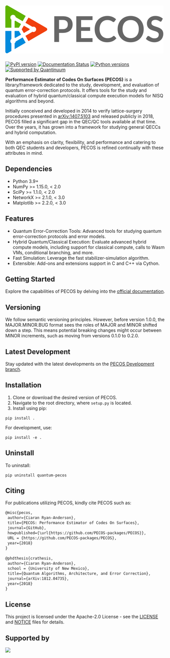 ![PECOS](branding/logo/pecos_logo_v2.png)
=======================================

[![PyPI version](https://badge.fury.io/py/quantum-pecos.svg)](https://badge.fury.io/py/quantum-pecos)
[![Documentation Status](https://readthedocs.org/projects/quantum-pecos/badge/?version=latest)](https://quantum-pecos.readthedocs.io/en/latest/?badge=latest)
[![Python versions](https://img.shields.io/badge/python-3.9%2C%203.10%2C%203.11-blue.svg)](https://img.shields.io/badge/python-3.9%2C%203.10%2C%203.11-blue.svg)
[![Supported by Quantinuum](https://img.shields.io/badge/supported_by-Quantinuum-blue)](https://www.quantinuum.com/)

**Performance Estimator of Codes On Surfaces (PECOS)** is a library/framework dedicated to the study, development, and 
evaluation of quantum error-correction protocols. It offers tools for the study and evaluation of hybrid 
quantum/classical compute execution models for NISQ algorithms and beyond.

Initially conceived and developed in 2014 to verify lattice-surgery procedures presented in 
[arXiv:1407.5103](https://arxiv.org/abs/1407.5103) and released publicly in 2018, PECOS filled a significant gap in 
the QEC/QC tools available at that time. Over the years, it has grown into a framework for studying general QECCs and 
hybrid computation.

With an emphasis on clarity, flexibility, and performance and catering to both QEC students and developers, PECOS is 
refined continually with these attributes in mind.

## Dependencies
- Python 3.9+ 
- NumPy >= 1.15.0, < 2.0 
- SciPy >= 1.1.0, < 2.0
- NetworkX >= 2.1.0, < 3.0
- Matplotlib >= 2.2.0, < 3.0

## Features
- Quantum Error-Correction Tools: Advanced tools for studying quantum error-correction protocols and error models.
- Hybrid Quantum/Classical Execution: Evaluate advanced hybrid compute models, including support for classical compute,
calls to Wasm VMs, conditional branching, and more.
- Fast Simulation: Leverage the fast stabilizer-simulation algorithm.
- Extensible: Add-ons and extensions support in C and C++ via Cython.

## Getting Started

Explore the capabilities of PECOS by delving into the [official documentation](https://quantum-pecos.readthedocs.io).

## Versioning

We follow semantic versioning principles. However, before version 1.0.0, the MAJOR.MINOR.BUG format sees the roles 
of MAJOR and MINOR shifted down a step. This means potential breaking changes might occur between MINOR increments, such 
as moving from versions 0.1.0 to 0.2.0.

## Latest Development

Stay updated with the latest developments on the 
[PECOS Development branch](https://quantum-pecos.readthedocs.io/en/development/).

## Installation

1. Clone or download the desired version of PECOS. 
2. Navigate to the root directory, where `setup.py` is located.
3. Install using pip:
```
pip install .
```

For development, use:
```
pip install -e . 
```

## Uninstall

To uninstall:
```
pip uninstall quantum-pecos
```

## Citing

For publications utilizing PECOS, kindly cite PECOS such as:

```
@misc{pecos,
 author={Ciaran Ryan-Anderson},
 title={PECOS: Performance Estimator of Codes On Surfaces},
 journal={GitHub},
 howpublished={\url{https://github.com/PECOS-packages/PECOS}},
 URL = {https://github.com/PECOS-packages/PECOS},
 year={2018}
}

@phdthesis{crathesis,
 author={Ciaran Ryan-Anderson},
 school = {University of New Mexico},
 title={Quantum Algorithms, Architecture, and Error Correction},
 journal={arXiv:1812.04735},
 year={2018}
}
```

## License
This project is licensed under the Apache-2.0 License - see the [LICENSE](./LICENSE) and [NOTICE](NOTICE) files for 
details.

## Supported by

[<img src="https://assets-global.website-files.com/62b9d45fb3f64842a96c9686/6328d9f47889343caabf2639_Quantinuum%20Logo__horizontal%20blue.png" height="100">](https://www.quantinuum.com/)
